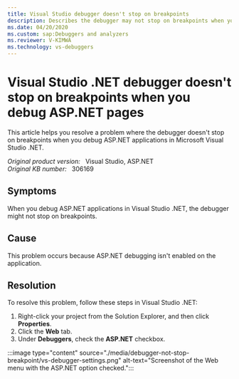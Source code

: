 ```yaml
---
title: Visual Studio debugger doesn't stop on breakpoints
description: Describes the debugger may not stop on breakpoints when you debug ASP.NET applications in Visual Studio .NET.
ms.date: 04/20/2020
ms.custom: sap:Debuggers and analyzers
ms.reviewer: V-KIMWA
ms.technology: vs-debuggers
---
```

# Visual Studio .NET debugger doesn't stop on breakpoints when you debug ASP.NET pages

This article helps you resolve a problem where the debugger doesn't stop on breakpoints when you debug ASP.NET applications in Microsoft Visual Studio .NET.

_Original product version:_ &nbsp; Visual Studio, ASP.NET  
_Original KB number:_ &nbsp; 306169

## Symptoms

When you debug ASP.NET applications in Visual Studio .NET, the debugger might not stop on breakpoints.

## Cause

This problem occurs because ASP.NET debugging isn't enabled on the application.

## Resolution

To resolve this problem, follow these steps in Visual Studio .NET:

1. Right-click your project from the Solution Explorer, and then click **Properties**.
1. Click the **Web** tab.
1. Under **Debuggers**, check the **ASP.NET** checkbox.

:::image type="content" source="./media/debugger-not-stop-breakpoint/vs-debugger-settings.png" alt-text="Screenshot of the Web menu with the ASP.NET option checked.":::
